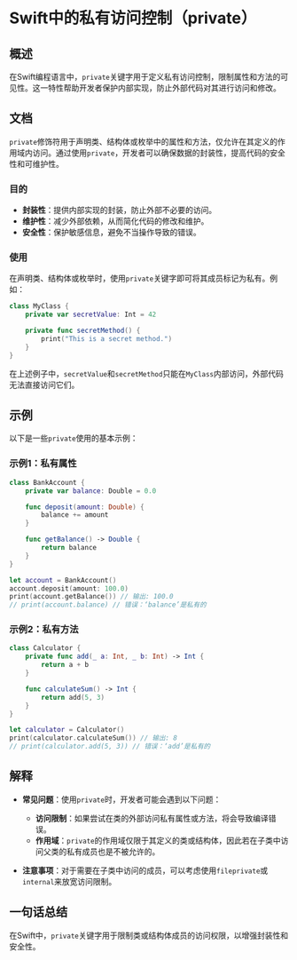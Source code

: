 <!--
Meta Description: # Swift中的私有访问控制（private） ## 概述 在Swift编程语言中，`private`关键字用于定义私有访问控制，限制属性和方法的可见性。这一特性帮助开发者保护内部实现，防止外部代码对其进行访问和修改。 ## 文档 `private`修饰符用于声明类、结构体或枚举中的属性和方法，仅...
Meta Keywords: private, int, func, print, balance
-->

# Swift中的私有访问控制（private）

## 概述
在Swift编程语言中，`private`关键字用于定义私有访问控制，限制属性和方法的可见性。这一特性帮助开发者保护内部实现，防止外部代码对其进行访问和修改。

## 文档
`private`修饰符用于声明类、结构体或枚举中的属性和方法，仅允许在其定义的作用域内访问。通过使用`private`，开发者可以确保数据的封装性，提高代码的安全性和可维护性。

### 目的
- **封装性**：提供内部实现的封装，防止外部不必要的访问。
- **维护性**：减少外部依赖，从而简化代码的修改和维护。
- **安全性**：保护敏感信息，避免不当操作导致的错误。

### 使用
在声明类、结构体或枚举时，使用`private`关键字即可将其成员标记为私有。例如：

```swift
class MyClass {
    private var secretValue: Int = 42

    private func secretMethod() {
        print("This is a secret method.")
    }
}
```

在上述例子中，`secretValue`和`secretMethod`只能在`MyClass`内部访问，外部代码无法直接访问它们。

## 示例
以下是一些`private`使用的基本示例：

### 示例1：私有属性
```swift
class BankAccount {
    private var balance: Double = 0.0

    func deposit(amount: Double) {
        balance += amount
    }

    func getBalance() -> Double {
        return balance
    }
}

let account = BankAccount()
account.deposit(amount: 100.0)
print(account.getBalance()) // 输出: 100.0
// print(account.balance) // 错误：‘balance’是私有的
```

### 示例2：私有方法
```swift
class Calculator {
    private func add(_ a: Int, _ b: Int) -> Int {
        return a + b
    }

    func calculateSum() -> Int {
        return add(5, 3)
    }
}

let calculator = Calculator()
print(calculator.calculateSum()) // 输出: 8
// print(calculator.add(5, 3)) // 错误：‘add’是私有的
```

## 解释
- **常见问题**：使用`private`时，开发者可能会遇到以下问题：
  - **访问限制**：如果尝试在类的外部访问私有属性或方法，将会导致编译错误。
  - **作用域**：`private`的作用域仅限于其定义的类或结构体，因此若在子类中访问父类的私有成员也是不被允许的。

- **注意事项**：对于需要在子类中访问的成员，可以考虑使用`fileprivate`或`internal`来放宽访问限制。

## 一句话总结
在Swift中，`private`关键字用于限制类或结构体成员的访问权限，以增强封装性和安全性。